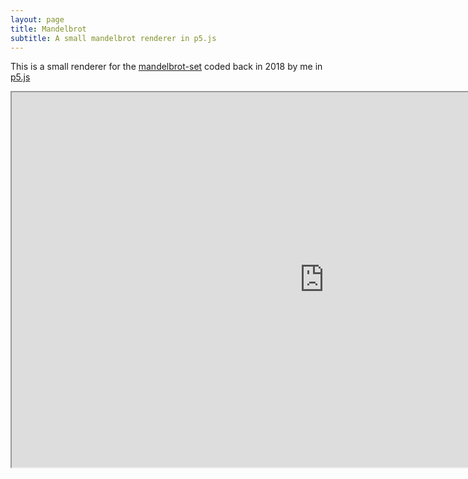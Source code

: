 ```yaml
---
layout: page
title: Mandelbrot
subtitle: A small mandelbrot renderer in p5.js
---
```

This is a small renderer for the [mandelbrot-set](https://en.wikipedia.org/wiki/Mandelbrot_set) coded back in 2018 by me in [p5.js](https://p5js.org/)  


<iframe src="https://editor.p5js.org/BlackPhoenix/embed/MJYCklzaQ" width="1000" height="600"></iframe>  

